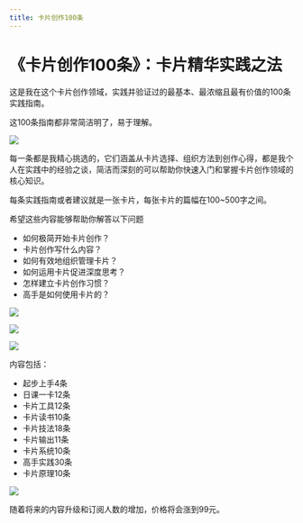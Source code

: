 ```yaml
---
title: 卡片创作100条
---
```



# 《卡片创作100条》：卡片精华实践之法



这是我在这个卡片创作领域，实践并验证过的最基本、最浓缩且最有价值的100条实践指南。

这100条指南都非常简洁明了，易于理解。

![](/images/100card4.png)

每一条都是我精心挑选的，它们涵盖从卡片选择、组织方法到创作心得，都是我个人在实践中的经验之谈，简洁而深刻的可以帮助你快速入门和掌握卡片创作领域的核心知识。

每条实践指南或者建议就是一张卡片，每张卡片的篇幅在100~500字之间。

希望这些内容能够帮助你解答以下问题

- 如何极简开始卡片创作？
- 卡片创作写什么内容？
- 如何有效地组织管理卡片？
- 如何运用卡片促进深度思考？
- 怎样建立卡片创作习惯？
- 高手是如何使用卡片的？

![](/images/100card1.jpg)

![](/images/100card2.jpg)

![](/images/100card3.jpg)

内容包括：

- 起步上手4条
- 日课一卡12条
- 卡片工具12条
- 卡片读书10条
- 卡片技法18条
- 卡片输出11条
- 卡片系统10条
- 高手实践30条
- 卡片原理10条





![](/images/100card5.jpg)

随着将来的内容升级和订阅人数的增加，价格将会涨到99元。